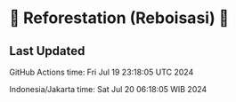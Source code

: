 
# 🌳 Reforestation (Reboisasi) 🌲

## Last Updated

GitHub Actions time: Fri Jul 19 23:18:05 UTC 2024

Indonesia/Jakarta time: Sat Jul 20 06:18:05 WIB 2024
